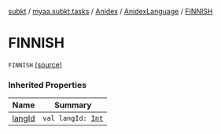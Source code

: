 [subkt](../../../index.md) / [myaa.subkt.tasks](../../index.md) / [Anidex](../index.md) / [AnidexLanguage](index.md) / [FINNISH](./-f-i-n-n-i-s-h.md)

# FINNISH

`FINNISH` [(source)](https://github.com/Myaamori/SubKt/blob/0.1.8/src/main/kotlin/myaa/subkt/tasks/tasks.kt#L1074)

### Inherited Properties

| Name | Summary |
|---|---|
| [langId](lang-id.md) | `val langId: `[`Int`](https://kotlinlang.org/api/latest/jvm/stdlib/kotlin/-int/index.html) |
